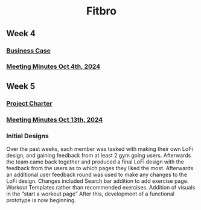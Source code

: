 <h1 align = 'center'> Fitbro </h1>

<h2> Week 4 </h2>

<h3> 
<a href="https://github.com/Kurdonthego1/Fitbro/blob/main/Documents/Business%20Case.pdf">Business Case</a>
</h3>

<h3> 
<a href="https://github.com/Kurdonthego1/Fitbro/blob/main/Documents/Meeting%20Minutes%201.pdf">Meeting Minutes Oct 4th, 2024</a>
</h3>

<h2> Week 5 </h2>

<h3>
<a href="https://github.com/Kurdonthego1/Fitbro/blob/main/Documents/Project%20Charter.pdf">Project Charter</a>
</h3>

<h3>
<a href="https://github.com/Kurdonthego1/Fitbro/blob/main/Documents/Meeting%20Minutes%202.pdf">Meeting Minutes Oct 13th, 2024</a>
</h3>

<h3>
Initial Designs
<a href="">

</a>
</h3>

Over the past weeks, each member was tasked with making their own LoFi design, and gaining feedback from at least 2 gym going users. Afterwards the team came back together and produced a final LoFi design with the feedback from the users as to which pages they liked the most. Afterwards an additional user feedback round was used to make any changes to the LoFi design. Changes included
 Search bar addition to add exercise page.
Workout Templates rather than recommended exercises.
Addition of visuals in the “start a workout page”
After this, development of a functional prototype is now beginning.